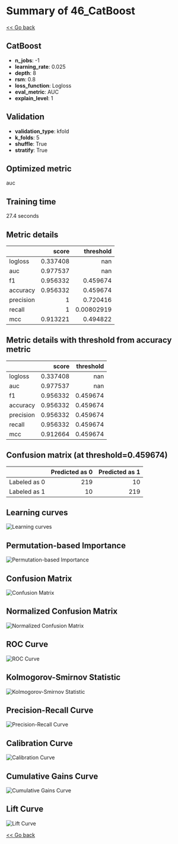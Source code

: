 # Summary of 46_CatBoost

[<< Go back](../README.md)


## CatBoost
- **n_jobs**: -1
- **learning_rate**: 0.025
- **depth**: 8
- **rsm**: 0.8
- **loss_function**: Logloss
- **eval_metric**: AUC
- **explain_level**: 1

## Validation
 - **validation_type**: kfold
 - **k_folds**: 5
 - **shuffle**: True
 - **stratify**: True

## Optimized metric
auc

## Training time

27.4 seconds

## Metric details
|           |    score |    threshold |
|:----------|---------:|-------------:|
| logloss   | 0.337408 | nan          |
| auc       | 0.977537 | nan          |
| f1        | 0.956332 |   0.459674   |
| accuracy  | 0.956332 |   0.459674   |
| precision | 1        |   0.720416   |
| recall    | 1        |   0.00802919 |
| mcc       | 0.913221 |   0.494822   |


## Metric details with threshold from accuracy metric
|           |    score |   threshold |
|:----------|---------:|------------:|
| logloss   | 0.337408 |  nan        |
| auc       | 0.977537 |  nan        |
| f1        | 0.956332 |    0.459674 |
| accuracy  | 0.956332 |    0.459674 |
| precision | 0.956332 |    0.459674 |
| recall    | 0.956332 |    0.459674 |
| mcc       | 0.912664 |    0.459674 |


## Confusion matrix (at threshold=0.459674)
|              |   Predicted as 0 |   Predicted as 1 |
|:-------------|-----------------:|-----------------:|
| Labeled as 0 |              219 |               10 |
| Labeled as 1 |               10 |              219 |

## Learning curves
![Learning curves](learning_curves.png)

## Permutation-based Importance
![Permutation-based Importance](permutation_importance.png)
## Confusion Matrix

![Confusion Matrix](confusion_matrix.png)


## Normalized Confusion Matrix

![Normalized Confusion Matrix](confusion_matrix_normalized.png)


## ROC Curve

![ROC Curve](roc_curve.png)


## Kolmogorov-Smirnov Statistic

![Kolmogorov-Smirnov Statistic](ks_statistic.png)


## Precision-Recall Curve

![Precision-Recall Curve](precision_recall_curve.png)


## Calibration Curve

![Calibration Curve](calibration_curve_curve.png)


## Cumulative Gains Curve

![Cumulative Gains Curve](cumulative_gains_curve.png)


## Lift Curve

![Lift Curve](lift_curve.png)



[<< Go back](../README.md)
